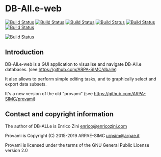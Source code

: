 DB-All.e-web
===============================================================

[![Build Status](https://badges.herokuapp.com/travis/ARPA-SIMC/dballe-web?branch=master&env=DOCKER_IMAGE=centos:7&label=centos7)](https://travis-ci.org/ARPA-SIMC/dballe-web)
[![Build Status](https://badges.herokuapp.com/travis/ARPA-SIMC/dballe-web?branch=master&env=DOCKER_IMAGE=centos:8&label=centos8)](https://travis-ci.org/ARPA-SIMC/dballe-web)
[![Build Status](https://badges.herokuapp.com/travis/ARPA-SIMC/dballe-web?branch=master&env=DOCKER_IMAGE=fedora:29&label=fedora29)](https://travis-ci.org/ARPA-SIMC/dballe-web)
[![Build Status](https://badges.herokuapp.com/travis/ARPA-SIMC/dballe-web?branch=master&env=DOCKER_IMAGE=fedora:30&label=fedora30)](https://travis-ci.org/ARPA-SIMC/dballe-web)
[![Build Status](https://badges.herokuapp.com/travis/ARPA-SIMC/dballe-web?branch=master&env=DOCKER_IMAGE=fedora:31&label=fedora31)](https://travis-ci.org/ARPA-SIMC/dballe-web)
[![Build Status](https://badges.herokuapp.com/travis/ARPA-SIMC/dballe-web?branch=master&env=DOCKER_IMAGE=fedora:rawhide&label=fedorarawhide)](https://travis-ci.org/ARPA-SIMC/dballe-web)

[![Build Status](https://copr.fedorainfracloud.org/coprs/simc/stable/package/dballe-web/status_image/last_build.png)](https://copr.fedorainfracloud.org/coprs/simc/stable/package/dballe-web/)

Introduction
------------

DB-All.e-web is a GUI application to visualise and navigate DB-All.e databases.
(see https://github.com/ARPA-SIMC/dballe)

It also allows to perform simple editing tasks, and to graphically select and
export data subsets.

It's a new version of the old "provami" (see https://github.com/ARPA-SIMC/provami)

Contact and copyright information
---------------------------------

The author of DB-ALLe is Enrico Zini <enrico@enricozini.com>

Provami is Copyright (C) 2015-2019 ARPAE-SIMC <urpsim@arpae.it>

Provami is licensed under the terms of the GNU General Public License version 2.0
